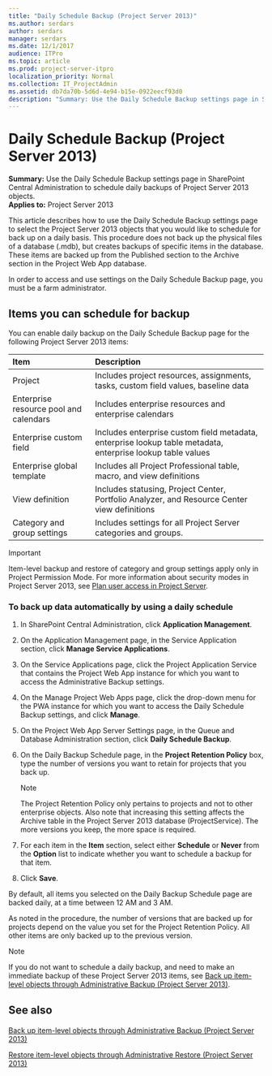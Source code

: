 ```yaml
---
title: "Daily Schedule Backup (Project Server 2013)"
ms.author: serdars
author: serdars
manager: serdars
ms.date: 12/1/2017
audience: ITPro
ms.topic: article
ms.prod: project-server-itpro
localization_priority: Normal
ms.collection: IT_ProjectAdmin
ms.assetid: db7da70b-5d6d-4e94-b15e-0922eecf93d0
description: "Summary: Use the Daily Schedule Backup settings page in SharePoint Central Administration to schedule daily backups of Project Server 2013 objects."
---
```


# Daily Schedule Backup (Project Server 2013)
 
 **Summary:** Use the Daily Schedule Backup settings page in SharePoint Central Administration to schedule daily backups of Project Server 2013 objects.<br/>
**Applies to:** Project Server 2013
  
This article describes how to use the Daily Schedule Backup settings page to select the Project Server 2013 objects that you would like to schedule for back up on a daily basis. This procedure does not back up the physical files of a database (.mdb), but creates backups of specific items in the database. These items are backed up from the Published section to the Archive section in the Project Web App database. 
  
In order to access and use settings on the Daily Schedule Backup page, you must be a farm administrator.
  
## Items you can schedule for backup

You can enable daily backup on the Daily Schedule Backup page for the following Project Server 2013 items:
  
|**Item**|**Description**|
|:-----|:-----|
|Project  <br/> |Includes project resources, assignments, tasks, custom field values, baseline data  <br/> |
|Enterprise resource pool and calendars  <br/> |Includes enterprise resources and enterprise calendars  <br/> |
|Enterprise custom field  <br/> |Includes enterprise custom field metadata, enterprise lookup table metadata, enterprise lookup table values  <br/> |
|Enterprise global template  <br/> |Includes all Project Professional table, macro, and view definitions  <br/> |
|View definition  <br/> |Includes statusing, Project Center, Portfolio Analyzer, and Resource Center view definitions  <br/> |
|Category and group settings  <br/> |Includes settings for all Project Server categories and groups.  <br/> |
   
> [!IMPORTANT]
> Item-level backup and restore of category and group settings apply only in Project Permission Mode. For more information about security modes in Project Server 2013, see [Plan user access in Project Server](plan-user-access-in-project-server.md). 
  
### To back up data automatically by using a daily schedule

1. In SharePoint Central Administration, click **Application Management**.
    
2. On the Application Management page, in the Service Application section, click **Manage Service Applications**.
    
3. On the Service Applications page, click the Project Application Service that contains the Project Web App instance for which you want to access the Administrative Backup settings.
    
4. On the Manage Project Web Apps page, click the drop-down menu for the PWA instance for which you want to access the Daily Schedule Backup settings, and click **Manage**.
    
5. On the Project Web App Server Settings page, in the Queue and Database Administration section, click **Daily Schedule Backup**.
    
6. On the Daily Backup Schedule page, in the **Project Retention Policy** box, type the number of versions you want to retain for projects that you back up.
    
    > [!NOTE]
    > The Project Retention Policy only pertains to projects and not to other enterprise objects. Also note that increasing this setting affects the Archive table in the Project Server 2013 database (ProjectService). The more versions you keep, the more space is required. 
  
7. For each item in the **Item** section, select either **Schedule** or **Never** from the **Option** list to indicate whether you want to schedule a backup for that item.
    
8. Click **Save**.
    
By default, all items you selected on the Daily Backup Schedule page are backed daily, at a time between 12 AM and 3 AM. 
  
As noted in the procedure, the number of versions that are backed up for projects depend on the value you set for the Project Retention Policy. All other items are only backed up to the previous version.
  
> [!NOTE]
> If you do not want to schedule a daily backup, and need to make an immediate backup of these Project Server 2013 items, see [Back up item-level objects through Administrative Backup (Project Server 2013)](back-up-item-level-objects-through-administrative-backup-project-server-2013.md). 
  
## See also

#### 

[Back up item-level objects through Administrative Backup (Project Server 2013)](back-up-item-level-objects-through-administrative-backup-project-server-2013.md)
  
[Restore item-level objects through Administrative Restore (Project Server 2013)](restore-item-level-objects-through-administrative-restore-project-server-2013.md)

